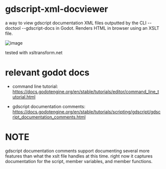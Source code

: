 # gdscript-xml-docviewer
a way to view gdscript documentation XML files outputted by the CLI --doctool --gdscript-docs in Godot. Renders HTML in browser using an XSLT file.

![image](https://github.com/InfernalWAVE/gdscript-xml-docviewer/assets/48569884/2a2f84ff-72d5-4314-8073-64ca435f1229)

tested with xsltransform.net

# relevant godot docs
- command line tutorial:
https://docs.godotengine.org/en/stable/tutorials/editor/command_line_tutorial.html

- gdscript documentation comments:
https://docs.godotengine.org/en/stable/tutorials/scripting/gdscript/gdscript_documentation_comments.html

# NOTE
gdscript documentation comments support documenting several more features than what the xslt file handles at this time. right now it captures documentation for the script, member variables, and member functions.

